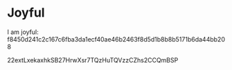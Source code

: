 # Joyful

I am joyful: f8450d241c2c167c6fba3da1ecf40ae46b2463f8d5d1b8b8b5171b6da44bb208


22extLxekaxhkSB27HrwXsr7TQzHuTQVzzCZhs2CCQmBSP